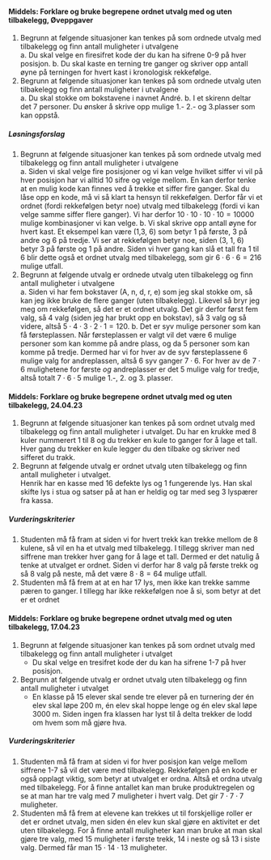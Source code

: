 
#### Middels: Forklare og bruke begrepene ordnet utvalg med og uten tilbakelegg,  Øveppgaver

1. Begrunn at følgende situasjoner kan tenkes på som ordnede utvalg med tilbakelegg og finn antall muligheter i utvalgene\
   a. Du skal velge en firesifret kode der du kan ha sifrene 0-9 på hver posisjon.
   b. Du skal kaste en terning tre ganger og skriver opp antall øyne på terningen for hvert kast i kronologisk rekkefølge.
2. Begrunn at følgende situasjoner kan tenkes på som ordnede utvalg uten tilbakelegg og finn antall muligheter i utvalgene\
   a. Du skal stokke om bokstavene i navnet André.
   b. I et skirenn deltar det 7 personer. Du ønsker å skrive opp mulige 1.- 2.- og 3.plasser som kan oppstå.

##### Løsningsforslag

1. Begrunn at følgende situasjoner kan tenkes på som ordnede utvalg med tilbakelegg og finn antall muligheter i utvalgene\
   a. Siden vi skal velge fire posisjoner og vi kan velge hvilket siffer vi vil på hver posisjon har vi alltid 10 sifre og velge mellom. En kan derfor tenke at en mulig kode kan finnes ved å trekke et siffer fire ganger. Skal du låse opp en kode, må vi så klart ta hensyn til rekkefølgen. Derfor får vi et ordnet (fordi rekkefølgen betyr noe) utvalg med tilbakelegg (fordi vi kan velge samme siffer flere ganger). Vi har derfor $10 \cdot 10 \cdot 10 \cdot 10 = 10000$ mulige kombinasjoner vi kan velge.
   b. Vi skal skrive opp antall øyne for hvert kast. Et eksempel kan være (1,3, 6) som betyr 1 på første, 3 på andre og 6 på tredje. Vi ser at rekkefølgen betyr noe, siden (3, 1, 6) betyr 3 på første og 1 på andre. Siden vi hver gang kan slå et tall fra 1 til 6 blir dette også et ordnet utvalg med tilbakelegg, som gir $6 \cdot 6 \cdot 6 = 216$ mulige utfall.
2. Begrunn at følgende utvalg er ordnede utvalg uten tilbakelegg og finn antall muligheter i utvalgene\
   a. Siden vi har fem bokstaver (A, n, d, r, e) som jeg skal stokke om, så kan jeg ikke bruke de flere ganger (uten tilbakelegg). Likevel så bryr jeg meg om rekkefølgen, så det er et ordnet utvalg. Det gir derfor først fem valg, så 4 valg (siden jeg har brukt opp en bokstav), så 3 valg og så videre, altså $5 \cdot 4 \cdot 3 \cdot 2 \cdot 1 = 120$.
   b. Det er syv mulige personer som kan få førsteplassen. Når førsteplassen er valgt vil det være 6 mulige personer som kan komme på andre plass, og da 5 personer som kan komme på tredje. Dermed har vi for hver av de syv førsteplassene 6 mulige valg for andreplassen, altså $6$ syv ganger $7\cdot 6$. For hver av de $7\cdot 6$ mulighetene for første *og* andreplasser er det $5$ mulige valg for tredje, altså totalt $7\cdot 6 \cdot 5$ mulige 1.-, 2. og 3. plasser.


#### Middels: Forklare og bruke begrepene ordnet utvalg med og uten tilbakelegg,  24.04.23

1. Begrunn at følgende situasjoner kan tenkes på som ordnet utvalg med tilbakelegg og finn antall muligheter i utvalget. Du har en krukke med 8 kuler nummerert 1 til 8 og du trekker en kule to ganger for å lage et tall.\
Hver gang du trekker en kule legger du den tilbake og skriver ned sifferet du trakk.
2. Begrunn at følgende utvalg er ordnet utvalg uten tilbakelegg og finn antall muligheter i utvalget. \
Henrik har en kasse med 16 defekte lys og 1 fungerende lys. Han skal skifte lys i stua og satser på at han er heldig og tar med seg 3 lyspærer fra kassa.

##### Vurderingskriterier

1. Studenten må få fram at siden vi for hvert trekk kan trekke mellom de 8 kulene, så vil en ha et utvalg med tilbakelegg. I tillegg skriver man ned siffrene man trekker hver gang for å lage et tall. Dermed er det natulig å tenke at utvalget er ordnet. Siden vi derfor har 8 valg på første trekk og så 8 valg på neste, må det være $8\cdot 8 = 64$ mulige utfall.
2. Studenten må få frem at at en har 17 lys, men ikke kan trekke samme pæren to ganger. I tillegg har ikke rekkefølgen noe å si, som betyr at det er et ordnet


#### Middels: Forklare og bruke begrepene ordnet utvalg med og uten tilbakelegg,  17.04.23

1. Begrunn at følgende situasjoner kan tenkes på som ordnet utvalg med tilbakelegg og finn antall muligheter i utvalget
   - Du skal velge en tresifret kode der du kan ha sifrene 1-7 på hver posisjon.
2. Begrunn at følgende utvalg er ordnet utvalg uten tilbakelegg og finn antall muligheter i utvalget
   - En klasse på 15 elever skal sende tre elever på en turnering der én elev skal løpe 200 m, én elev skal hoppe lenge og én elev skal løpe 3000 m. Siden ingen fra klassen har lyst til å delta trekker de lodd om hvem som må gjøre hva.

##### Vurderingskriterier

1. Studenten må få fram at siden vi for hver posisjon kan velge mellom siffrene 1-7 så vil det være med tilbakelegg. Rekkefølgen på en kode er også opplagt viktig, som betyr at utvalget er ordna. Altså et ordna utvalg med tilbakelegg. For å finne antallet kan man bruke produktregelen og se at man har tre valg med 7 muligheter i hvert valg. Det gir $7\cdot 7\cdot 7$ muligheter.
2. Studenten må få frem at elevene kan trekkes ut til forskjellige roller er det er ordnet utvalg, men siden én elev kun skal gjøre en aktivitet er det uten tilbakelegg. For å finne antall muligheter kan man bruke at man skal gjøre tre valg, med $15$ muligheter i første trekk, $14$ i neste og så $13$ i siste valg. Dermed får man $15\cdot 14\cdot 13$ muligheter.

